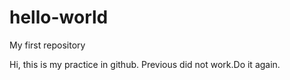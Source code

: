 # hello-world
My first repository

Hi, this is my practice in github.
Previous did not work.Do it again.
